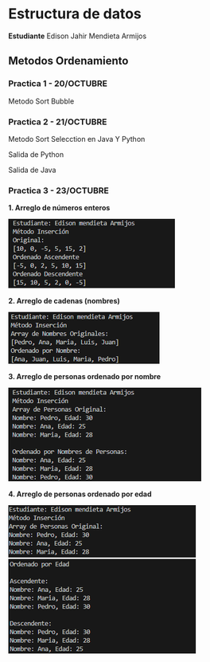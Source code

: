 
# Estructura de datos

**Estudiante** Edison Jahir Mendieta Armijos

## Metodos Ordenamiento

### Practica 1 - 20/OCTUBRE
Metodo Sort Bubble


### Practica 2 - 21/OCTUBRE
Metodo Sort Selecction en Java Y Python

Salida de Python


Salida de Java

### Practica 3 - 23/OCTUBRE

**1. Arreglo de números enteros**

![alt text](assets/InsetionSortDescedenteyAscedente.png)

**2. Arreglo de cadenas (nombres)**

![alt text](assets/String_ordenados.png)

**3. Arreglo de personas ordenado por nombre**

![alt text](assets/ordenado_personas_Nombre.png)

**4. Arreglo de personas ordenado por edad**

![alt text](assets/Personas_ordenado_edad.png)![alt text](assets/Personas_ordenado_edad2.png)